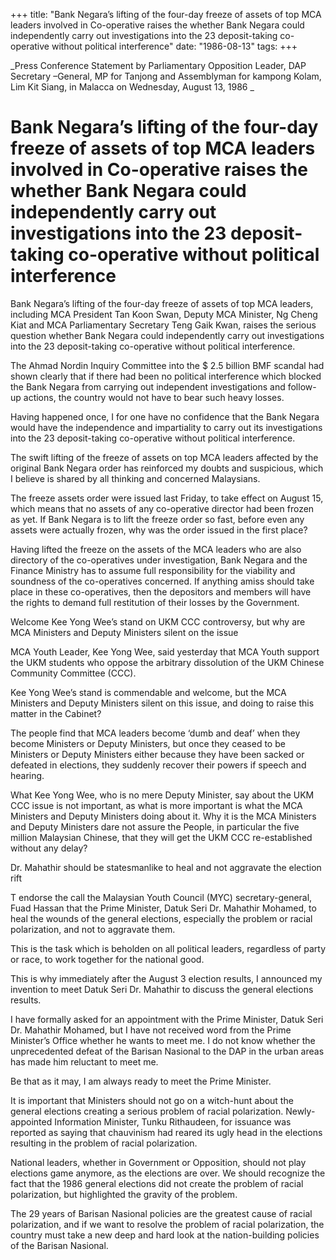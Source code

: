 +++ 
title: "Bank Negara’s lifting of the four-day freeze of assets of top MCA leaders involved in Co-operative raises the whether Bank Negara could independently carry out investigations into the 23 deposit-taking co-operative without political interference"
date: "1986-08-13"
tags:
+++

_Press Conference Statement by Parliamentary Opposition Leader, DAP Secretary –General, MP for Tanjong and Assemblyman for kampong Kolam, Lim Kit Siang, in Malacca on Wednesday, August 13, 1986 _

# Bank Negara’s lifting of the four-day freeze of assets of top MCA leaders involved in Co-operative raises the whether Bank Negara could independently carry out investigations into the 23 deposit-taking co-operative without political interference

Bank Negara’s lifting of the four-day freeze of assets of top MCA leaders, including MCA President Tan Koon Swan, Deputy MCA Minister, Ng Cheng Kiat and MCA Parliamentary Secretary Teng Gaik Kwan, raises the serious question whether Bank Negara could independently carry out investigations into the 23 deposit-taking co-operative without political interference.</u>

The Ahmad Nordin Inquiry Committee into the $ 2.5 billion BMF scandal had shown clearly that if there had been no political interference which blocked the Bank Negara from carrying out independent investigations and follow-up actions, the country would not have to bear such heavy losses.

Having happened once, I for one have no confidence that the Bank Negara would have the independence and impartiality to carry out its investigations into the 23 deposit-taking co-operative without political interference.

The swift lifting of the freeze of assets on top MCA leaders affected by the original Bank Negara order has reinforced my doubts and suspicious, which I believe is shared by all thinking and concerned Malaysians.

The freeze assets order were issued last Friday, to take effect on August 15, which means that no assets of any co-operative director had been frozen as yet. If Bank Negara is to lift the freeze order so fast, before even any assets were actually frozen, why was the order issued in the first place?

Having lifted the freeze on the assets of the MCA leaders who are also directory of the co-operatives under investigation, Bank Negara and the Finance Ministry has to assume full responsibility for the viability and soundness of the co-operatives concerned. If anything amiss should take place in these co-operatives, then the depositors and members will have the rights to demand full restitution of their losses by the Government.

Welcome Kee Yong Wee’s stand on UKM CCC controversy, but why are MCA Ministers and Deputy Ministers silent on the issue																  

MCA Youth Leader, Kee Yong Wee, said yesterday that MCA Youth support the UKM students who oppose the arbitrary dissolution of the UKM Chinese Community Committee (CCC).

Kee Yong Wee’s stand is commendable and welcome, but the MCA Ministers and Deputy Ministers silent on this issue, and doing to raise this matter in the Cabinet?

The people find that MCA leaders become ‘dumb and deaf’ when they become Ministers or Deputy Ministers, but once they ceased to be Ministers or Deputy Ministers either because they have been sacked or defeated in elections, they suddenly recover their powers if speech and hearing.

What Kee Yong Wee, who is no mere Deputy Minister, say about the UKM CCC issue is not important, as what is more important is what the MCA Ministers and Deputy Ministers doing about it. Why it is the MCA Ministers and Deputy Ministers dare not assure the People, in particular the five million Malaysian Chinese, that they will get the UKM CCC re-established without any delay?

Dr. Mahathir should be statesmanlike to heal and not aggravate the election rift

T endorse the call the Malaysian Youth Council (MYC) secretary-general, Fuad Hassan that the Prime Minister, Datuk Seri Dr. Mahathir Mohamed, to heal the wounds of the general elections, especially the problem or racial polarization, and not to aggravate them.

This is the task which is beholden on all political leaders, regardless of party or race, to work together for the national good.

This is why immediately after the August 3 election results, I announced my invention to meet Datuk Seri Dr. Mahathir to discuss the general elections results.

I have formally asked for an appointment with the Prime Minister, Datuk Seri Dr. Mahathir Mohamed, but I have not received word from the Prime Minister’s Office whether he wants to meet me. I do not know whether the unprecedented defeat of the Barisan Nasional to the DAP in the urban areas has made him reluctant to meet me.

Be that as it may, I am always ready to meet the Prime Minister.

It is important that Ministers should not go on a witch-hunt about the general elections creating a serious problem of racial polarization. Newly-appointed Information Minister, Tunku Rithaudeen, for issuance was reported as saying that chauvinism had reared its ugly head in the elections resulting in the problem of racial polarization.

National leaders, whether in Government or Opposition, should not play elections game anymore, as the elections are over. We should recognize the fact that the 1986 general elections did not create the problem of racial polarization, but highlighted the gravity of the problem.

The 29 years of Barisan Nasional policies are the greatest cause of racial polarization, and if we want to resolve the problem of racial polarization, the country must take a new deep and hard look at the nation-building policies of the Barisan Nasional.
 
